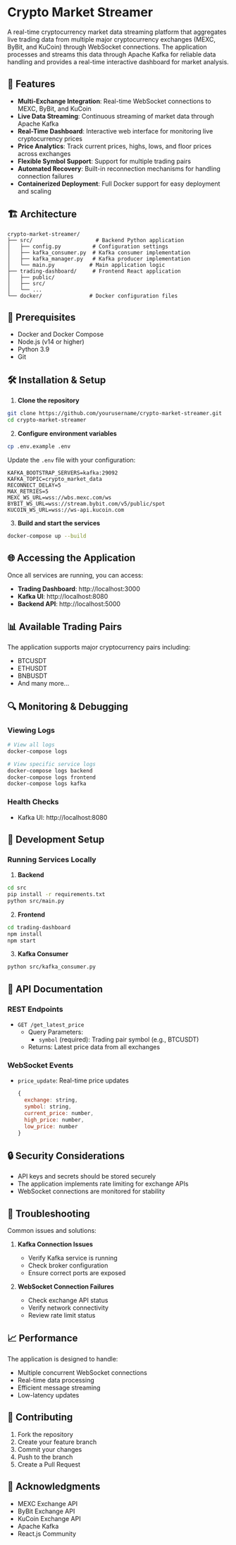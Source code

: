 # Crypto Market Streamer

A real-time cryptocurrency market data streaming platform that aggregates live trading data from multiple major cryptocurrency exchanges (MEXC, ByBit, and KuCoin) through WebSocket connections. The application processes and streams this data through Apache Kafka for reliable data handling and provides a real-time interactive dashboard for market analysis.

## 🚀 Features

- **Multi-Exchange Integration**: Real-time WebSocket connections to MEXC, ByBit, and KuCoin
- **Live Data Streaming**: Continuous streaming of market data through Apache Kafka
- **Real-Time Dashboard**: Interactive web interface for monitoring live cryptocurrency prices
- **Price Analytics**: Track current prices, highs, lows, and floor prices across exchanges
- **Flexible Symbol Support**: Support for multiple trading pairs
- **Automated Recovery**: Built-in reconnection mechanisms for handling connection failures
- **Containerized Deployment**: Full Docker support for easy deployment and scaling

## 🏗️ Architecture

```
crypto-market-streamer/
├── src/                    # Backend Python application
│   ├── config.py          # Configuration settings
│   ├── kafka_consumer.py  # Kafka consumer implementation
│   ├── kafka_manager.py   # Kafka producer implementation
│   └── main.py           # Main application logic
├── trading-dashboard/     # Frontend React application
│   ├── public/
│   ├── src/
│   └── ...
└── docker/               # Docker configuration files
```

## 🔧 Prerequisites

- Docker and Docker Compose
- Node.js (v14 or higher)
- Python 3.9
- Git

## 🛠️ Installation & Setup

1. **Clone the repository**
```bash
git clone https://github.com/yourusername/crypto-market-streamer.git
cd crypto-market-streamer
```

2. **Configure environment variables**
```bash
cp .env.example .env
```
Update the `.env` file with your configuration:
```env
KAFKA_BOOTSTRAP_SERVERS=kafka:29092
KAFKA_TOPIC=crypto_market_data
RECONNECT_DELAY=5
MAX_RETRIES=5
MEXC_WS_URL=wss://wbs.mexc.com/ws
BYBIT_WS_URL=wss://stream.bybit.com/v5/public/spot
KUCOIN_WS_URL=wss://ws-api.kucoin.com
```

3. **Build and start the services**
```bash
docker-compose up --build
```

## 🌐 Accessing the Application

Once all services are running, you can access:

- **Trading Dashboard**: http://localhost:3000
- **Kafka UI**: http://localhost:8080
- **Backend API**: http://localhost:5000



## 📊 Available Trading Pairs

The application supports major cryptocurrency pairs including:
- BTCUSDT
- ETHUSDT
- BNBUSDT
- And many more...

## 🔍 Monitoring & Debugging

### Viewing Logs

```bash
# View all logs
docker-compose logs

# View specific service logs
docker-compose logs backend
docker-compose logs frontend
docker-compose logs kafka
```

### Health Checks
- Kafka UI: http://localhost:8080

## 🧪 Development Setup

### Running Services Locally

1. **Backend**
```bash
cd src
pip install -r requirements.txt
python src/main.py
```

2. **Frontend**
```bash
cd trading-dashboard
npm install
npm start
```

3. **Kafka Consumer**
```bash
python src/kafka_consumer.py
```

## 📝 API Documentation

### REST Endpoints

- `GET /get_latest_price`
  - Query Parameters:
    - `symbol` (required): Trading pair symbol (e.g., BTCUSDT)
  - Returns: Latest price data from all exchanges

### WebSocket Events

- `price_update`: Real-time price updates
  ```javascript
  {
    exchange: string,
    symbol: string,
    current_price: number,
    high_price: number,
    low_price: number
  }
  ```

## 🔒 Security Considerations

- API keys and secrets should be stored securely
- The application implements rate limiting for exchange APIs
- WebSocket connections are monitored for stability

## 🐛 Troubleshooting

Common issues and solutions:

1. **Kafka Connection Issues**
   - Verify Kafka service is running
   - Check broker configuration
   - Ensure correct ports are exposed

2. **WebSocket Connection Failures**
   - Check exchange API status
   - Verify network connectivity
   - Review rate limit status

## 📈 Performance

The application is designed to handle:
- Multiple concurrent WebSocket connections
- Real-time data processing
- Efficient message streaming
- Low-latency updates

## 🤝 Contributing

1. Fork the repository
2. Create your feature branch
3. Commit your changes
4. Push to the branch
5. Create a Pull Request


## 🙏 Acknowledgments

- MEXC Exchange API
- ByBit Exchange API
- KuCoin Exchange API
- Apache Kafka
- React.js Community